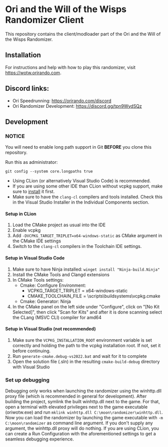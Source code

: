 # Ori and the Will of the Wisps Randomizer Client

This repository contains the client/modloader part of the Ori and the Will of the Wisps Randomizer.


## Installation

For instructions and help with how to play this randomizer, visit https://wotw.orirando.com.


## Discord links:

- Ori Speedrunning: https://orirando.com/discord
- Ori Randomizer Development: https://discord.gg/tpn9WydSQz


## Development


### NOTICE

You will need to enable long path support in Git **BEFORE** you clone this repository.

Run this as administrator:

```
git config --system core.longpaths true
```

- Using CLion (or alternatively Visual Studio Code) is recommended.
- If you are using some other IDE than CLion without vcpkg support, make sure to [install](https://learn.microsoft.com/en-nz/vcpkg/get_started/get-started?pivots=shell-cmd) it first.
- Make sure to have the `clang-cl` compilers and tools installed. Check this in the Visual Studio Installer in the Individual Components section.


#### Setup in CLion

1. Load the CMake project as usual into the IDE
2. Enable vcpkg
3. Add `-DVCPKG_TARGET_TRIPLET=x64-windows-static` as CMake argument in the CMake IDE settings
4. Switch to the `clang-cl` compilers in the Toolchain IDE settings.


#### Setup in Visual Studio Code

1. Make sure to have Ninja installed: `winget install "Ninja-build.Ninja"`
2. Install the CMake Tools and Clangd extensions
3. In CMake Tools settings:
    - Cmake: Configure Environment:
        - VCPKG_TARGET_TRIPLET = x64-windows-static
        - CMAKE_TOOLCHAIN_FILE = <wherever your vcpkg lives>\scripts\buildsystems\vcpkg.cmake
    - Cmake: Generator: Ninja
4. In the CMake panel on the left side under "Configure", click on "[No Kit Selected]", then click "Scan for Kits" and after it is done scanning select the CLang (MSVC CLI) compiler for amd64


#### Setup in Visual Studio (not recommended)

1. Make sure the `VCPKG_INSTALLATION_ROOT` environment variable is set correctly and holding the path to the vcpkg installation root. If not, set it before continuing.
2. Run `generate-cmake.debug-vs2022.bat` and wait for it to complete
3. Open the solution file (.sln) in the resulting `cmake-build-debug` directory with Visual Studio


### Set up debugging

Debugging only works when launching the randomizer using the winhttp.dll proxy file (which is recommended in general for development).
After building the project, symlink the built winhttp.dll next to the game. For that, open a terminal with elevated privileges next to the game executable (oriwotw.exe) and run `mklink winhttp.dll C:\moon\randomizer\winhttp.dll`.
Now you can load the randomizer by launching the game executable with `-m C:\moon\randomizer` as command line argument. If you don't supply any argument, the winhttp.dll proxy will do nothing.
If you are using CLion, you can create a Run Configuration with the aforementioned settings to get a seamless debugging experience.
